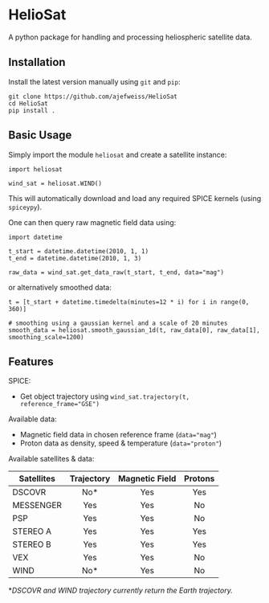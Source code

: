 HelioSat
========

A python package for handling and processing heliospheric satellite data.

Installation
------------

Install the latest version manually using `git` and `pip`:

    git clone https://github.com/ajefweiss/HelioSat
    cd HelioSat
    pip install .

Basic Usage
-----------

Simply import the module `heliosat` and create a satellite instance:

    import heliosat

    wind_sat = heliosat.WIND()

This will automatically download and load any required SPICE kernels (using `spiceypy`).

One can then query raw magnetic field data using:

    import datetime

    t_start = datetime.datetime(2010, 1, 1)
    t_end = datetime.datetime(2010, 1, 3)

    raw_data = wind_sat.get_data_raw(t_start, t_end, data="mag")

or alternatively smoothed data:

    t = [t_start + datetime.timedelta(minutes=12 * i) for i in range(0, 360)]

    # smoothing using a gaussian kernel and a scale of 20 minutes
    smooth_data = heliosat.smooth_gaussian_1d(t, raw_data[0], raw_data[1], smoothing_scale=1200)

Features
--------

SPICE:

 - Get object trajectory using `wind_sat.trajectory(t, reference_frame="GSE")`

Available data: 

 - Magnetic field data in chosen reference frame (`data="mag"`)
 - Proton data as density, speed & temperature (`data="proton"`)

Available satellites & data:

| Satellites | Trajectory | Magnetic Field | Protons |
| ---------- |:----------:|:--------------:|:-------:|
| DSCOVR     | No*        | Yes            | Yes     |
| MESSENGER  | Yes        | Yes            | No      |
| PSP        | Yes        | Yes            | No      |
| STEREO A   | Yes        | Yes            | Yes     |
| STEREO B   | Yes        | Yes            | Yes     |
| VEX        | Yes        | Yes            | No      |
| WIND       | No*        | Yes            | No      |

**DSCOVR and WIND trajectory currently return the Earth trajectory.*